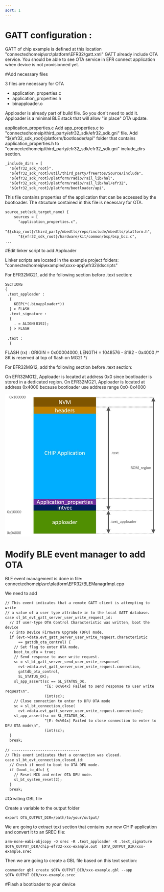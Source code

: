```yaml
---
sort: 1
---
```


# GATT configuration :

GATT of chip example is defined at this location "connectedhomeip\src\platform\EFR32\gatt.xml"
GATT already include OTA service. You should be able to see OTA service in EFR connect application when device is not provisionned yet.


#Add necessary files

3 files are necessary for OTA
 - application_properties.c
 - application_properties.h
 - binapploader.o

Apploader is already part of build file. So you don't need to add it. Apploader is a minimal BLE stack that will allow "in place" OTA update.

application_properties.c
Add app_properties.c to "connectedhomeip/third_party/efr32_sdk/efr32_sdk.gni" file.
Add "${efr32_sdk_root}/platform/bootloader/api" folder that contains application_properties.h to "connectedhomeip/third_party/efr32_sdk/efr32_sdk.gni" include_dirs section.

```
_include_dirs = [
  "${efr32_sdk_root}",
  "${efr32_sdk_root}/util/third_party/freertos/Source/include",
  "${efr32_sdk_root}/platform/radio/rail_lib/hal",
  "${efr32_sdk_root}/platform/radio/rail_lib/hal/efr32",
  "${efr32_sdk_root}/platform/bootloader/api",

```

This file contains properties of the application that can be accessed by the bootloader. The strcuture contained in this file is necessary for OTA.

```
source_set(sdk_target_name) {
    sources = [
      "application_properties.c",
      "${chip_root}/third_party/mbedtls/repo/include/mbedtls/platform.h",
      "${efr32_sdk_root}/hardware/kit/common/bsp/bsp_bcc.c",
...
```

#Edit linker script to add Apploader

Linker scripts are located in the example project folders: "connectedhomeip\examples\xxxx-app\efr32\ldscripts"


For EFR32MG21, add the following section before .text section:

```
SECTIONS
{
 .text_apploader :
  {
    KEEP(*(.binapploader*))
  } > FLASH
  .text_signature :
  {
    . = ALIGN(8192);
  } > FLASH

 .text :
  {
```

FLASH (rx) : ORIGIN = 0x00004000, LENGTH = 1048576 - 8192 - 0x4000  /* 8K is reserved at top of flash on MG21 */

For EFR32MG12, add the following section before .text section:


On EFR32MG12, Apploader is located at address 0x0 since bootloader is stored in a dedicated region. On EFR32MG21, Apploader is located at address 0x4000 because bootloader use address range 0x0-0x4000

![](mmapEFR32MG21.JPG?raw=true "Memory Mapping of EFR32MG21")


# Modify BLE event manager to add OTA 

BLE event management is done in file: connectedhomeip\src\platform\EFR32\BLEManagrImpl.cpp

We need to add 

```
// This event indicates that a remote GATT client is attempting to write
// a value of a user type attribute in to the local GATT database.
case sl_bt_evt_gatt_server_user_write_request_id:
  // If user-type OTA Control Characteristic was written, boot the device
  // into Device Firmware Upgrade (DFU) mode.
  if (evt->data.evt_gatt_server_user_write_request.characteristic
      == gattdb_ota_control) {
    // Set flag to enter OTA mode.
    boot_to_dfu = true;
    // Send response to user write request.
    sc = sl_bt_gatt_server_send_user_write_response(
      evt->data.evt_gatt_server_user_write_request.connection,
      gattdb_ota_control,
      SL_STATUS_OK);
    sl_app_assert(sc == SL_STATUS_OK,
                  "[E: 0x%04x] Failed to send response to user write request\n",
                  (int)sc);
    // Close connection to enter to DFU OTA mode
    sc = sl_bt_connection_close(
      evt->data.evt_gatt_server_user_write_request.connection);
    sl_app_assert(sc == SL_STATUS_OK,
                  "[E: 0x%04x] Failed to close connection to enter to DFU OTA mode\n",
                  (int)sc);
  }
  break;

// -------------------------------
// This event indicates that a connection was closed.
case sl_bt_evt_connection_closed_id:
  // Check if need to boot to OTA DFU mode.
  if (boot_to_dfu) {
    // Reset MCU and enter OTA DFU mode.
    sl_bt_system_reset(2);
  }
  break;
```

#Creating GBL file


Create a variable to the output folder 

```
export OTA_OUTPUT_DIR=/path/to/your/output/
```

We are going to extract text section that contains our new CHIP application and convert it to an SREC file:

```
arm-none-eabi-objcopy -O srec -R .text_apploader -R .text_signature  $OTA_OUTPUT_DIR/chip-efr32-xxx-example.out  $OTA_OUTPUT_DIR/xxx-example.srec
```

Then we are going to create a GBL file based on this text section:

```
commander gbl create $OTA_OUTPUT_DIR/xxx-example.gbl --app $OTA_OUTPUT_DIR/xxx-example.srec 
```


#Flash a bootloader to your device

